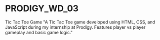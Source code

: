 # PRODIGY_WD_03
Tic Tac Toe Game "A Tic Tac Toe game developed using HTML, CSS, and JavaScript during my internship at Prodigy. Features player vs player gameplay and basic game logic."
